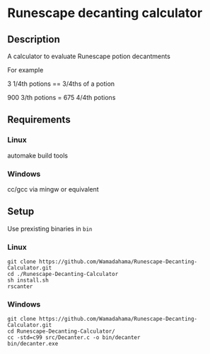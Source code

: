# Runescape decanting calculator

## Description
A calculator to evaluate Runescape potion decantments

For example

3 1/4th potions == 3/4ths of a potion

900 3/th potions = 675 4/4th potions  

## Requirements

### Linux
automake build tools

### Windows
cc/gcc via mingw or equivalent

## Setup
Use prexisting binaries in ```bin ```
### Linux
```
git clone https://github.com/Wamadahama/Runescape-Decanting-Calculator.git
cd ./Runescape-Decanting-Calculator
sh install.sh
rscanter
 ```
### Windows
```
git clone https://github.com/Wamadahama/Runescape-Decanting-Calculator.git
cd Runescape-Decanting-Calculator/
cc -std=c99 src/Decanter.c -o bin/decanter
bin/decanter.exe
```
